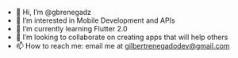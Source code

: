 - 👋 Hi, I’m @gbrenegadz
- 👀 I’m interested in Mobile Development and APIs
- 🌱 I’m currently learning Flutter 2.0
- 💞️ I’m looking to collaborate on creating apps that will help others
- 📫 How to reach me: email me at gilbertrenegadodev@gmail.com

<!---
gbrenegadz/gbrenegadz is a ✨ special ✨ repository because its `README.md` (this file) appears on your GitHub profile.
You can click the Preview link to take a look at your changes.
--->
